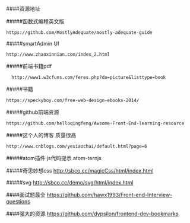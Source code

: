####资源地址

#####函数式编程英文版

    https://github.com/MostlyAdequate/mostly-adequate-guide

#####smartAdmin UI

    http://www.zhaoxinnian.com/index_2.html

#####前端书籍pdf

	  http://www1.w3cfuns.com/feres.php?do=picture&listtype=book

#####书籍

    https://speckyboy.com/free-web-design-ebooks-2014/

#####github前端资源

    https://github.com/helloqingfeng/Awsome-Front-End-learning-resource

#####这个人的博客 质量很高

    http://www.cnblogs.com/yexiaochai/default.html?page=6

#####atom插件
    js代码提示  atom-ternjs

#####奇思妙想css
    http://sbco.cc/magicCss/html/index.html

#####svg
    http://sbco.cc/demo/svg/html/index.html

####面试题最全
    https://github.com/hawx1993/Front-end-Interview-questions

####强大的资源
   https://github.com/dypsilon/frontend-dev-bookmarks
